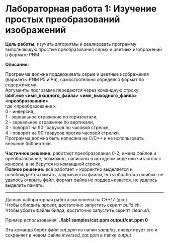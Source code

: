 # Лабораторная работа 1: Изучение простых преобразований изображений

**Цель работы:** изучить алгоритмы и реализовать программу выполняющую простые преобразования серых и цветных изображений в формате PNM.

**Описание:**

Программа должна поддерживать серые и цветные изображения (варианты PNM P5 и P6), самостоятельно определяя формат по содержимому.\
Аргументы программе передаются через командную строку:\
**lab#.exe <имя_входного_файла> <имя_выходного_файла> <преобразование>**\
где <преобразование>:\
0 - инверсия,\
1 - зеркальное отражение по горизонтали,\
2 - зеркальное отражение по вертикали,\
3 - поворот на 90 градусов по часовой стрелке,\
4 - поворот на 90 градусов против часовой стрелки.\
Программа должна быть написана на C/C++ и не использовать внешние библиотеки.

**Частичное решение:** работают преобразования 0-2; имена файлов и преобразование, возможно, написаны в исходном коде или читаются с консоли, а не берутся из командной строки.\
**Полное решение:** всё работает + корректно выделяется и освобождается память, закрываются файлы, есть обработка ошибок: не удалось открыть файл, формат файла не поддерживается, не удалось выделить память.

____________________________________________________

Данная лабораторная работа выполнена на C++17 (gcc).\
Чтобы сбилдить проект, достаточно запустить скрипт *build.sh*.\
Чтобы убрать файлы билда, достаточно запустить скрипт *clean.sh*.

Пример использования: **./lab1 samples/cat.ppm output/cat.ppm 0**

Эта команда берёт файл *cat.ppm* из папки *samples*, инвертирует его и сохраняет в новом файле *inversed_cat.ppm* в папке *output*.
